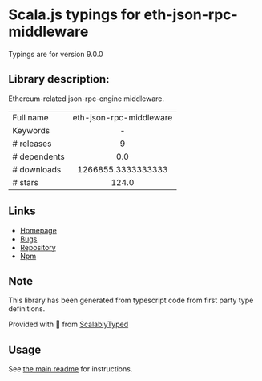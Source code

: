 
# Scala.js typings for eth-json-rpc-middleware

Typings are for version 9.0.0

## Library description:
Ethereum-related json-rpc-engine middleware.

|                    |                 |
| ------------------ | :-------------: |
| Full name          | eth-json-rpc-middleware |
| Keywords           | - |
| # releases         | 9 |
| # dependents       | 0.0 |
| # downloads        | 1266855.3333333333 |
| # stars            | 124.0 |

## Links
- [Homepage](https://github.com/MetaMask/eth-json-rpc-middleware#readme)
- [Bugs](https://github.com/MetaMask/eth-json-rpc-middleware/issues)
- [Repository](https://github.com/MetaMask/eth-json-rpc-middleware)
- [Npm](https://www.npmjs.com/package/eth-json-rpc-middleware)
    


## Note
This library has been generated from typescript code from first party type definitions.

Provided with :purple_heart: from [ScalablyTyped](https://github.com/oyvindberg/ScalablyTyped)

## Usage
See [the main readme](../../readme.md) for instructions.


